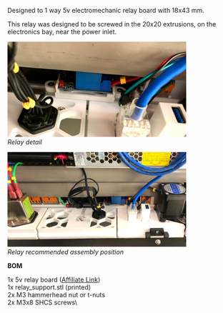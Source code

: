 <p>Designed to 1 way 5v electromechanic relay board with 18x43 mm.</p>
<p>This relay was designed to be screwed in the 20x20 extrusions, on the electronics bay, near the power inlet.</p>

<img src="../Pictures/relay3.jpg" alt="Relay detail" width="400">\
_Relay detail_

<img src="../Pictures/relay4.jpg" alt="Relay recommended assembly position" width="400">\
_Relay recommended assembly position_

<p><b>BOM</b></p>

1x 5v relay board ([Affiliate Link](https://s.click.aliexpress.com/e/_DkEaHBH))\
1x relay_support.stl (printed)\
2x M3 hammerhead nut or t-nuts\
2x M3x8 SHCS screws\
